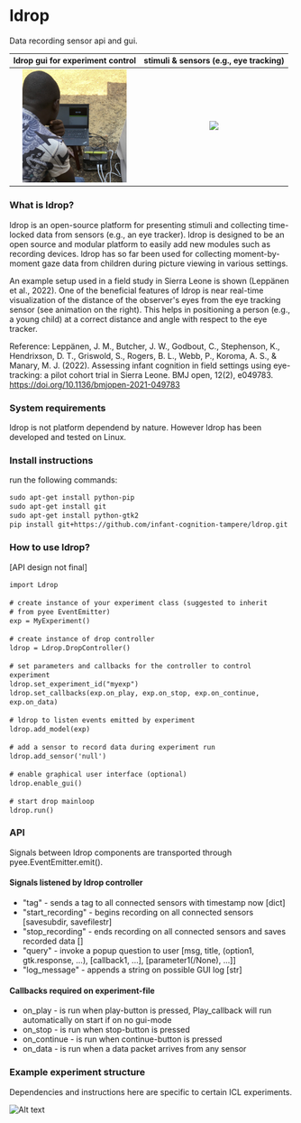 # ldrop
Data recording sensor api and gui.

ldrop gui for experiment control                                          |  stimuli & sensors (e.g., eye tracking)
:------------------------------------------------------------------------:|:-------------------------:
<img src="https://github.com/infant-cognition-turku/ldrop/blob/master/gui.png" width="185"> | <img src="https://github.com/infant-cognition-turku/ldrop/blob/master/pstion.gif" width="200">

### What is ldrop?
ldrop is an open-source platform for presenting stimuli and collecting time-locked data from sensors (e.g., an eye tracker). ldrop is designed to be an open source and modular platform to easily add new modules such as recording devices. ldrop has so far been used for collecting moment-by-moment gaze data from children during picture viewing in various settings.

An example setup used in a field study in Sierra Leone is shown (Leppänen et al., 2022). One of the beneficial features of ldrop is near real-time visualization of the distance of the observer's eyes from the eye tracking sensor (see animation on the right). This helps in positioning a person (e.g., a young child) at a correct distance and angle with respect to the eye tracker.

Reference: Leppänen, J. M., Butcher, J. W., Godbout, C., Stephenson, K., Hendrixson, D. T., Griswold, S., Rogers, B. L., Webb, P., Koroma, A. S., & Manary, M. J. (2022). Assessing infant cognition in field settings using eye-tracking: a pilot cohort trial in Sierra Leone. BMJ open, 12(2), e049783. https://doi.org/10.1136/bmjopen-2021-049783


### System requirements
ldrop is not platform dependend by nature. However ldrop has been developed and tested on Linux.

### Install instructions
run the following commands:
```
sudo apt-get install python-pip
sudo apt-get install git
sudo apt-get install python-gtk2
pip install git+https://github.com/infant-cognition-tampere/ldrop.git
```

### How to use ldrop?
[API design not final]
```
import Ldrop

# create instance of your experiment class (suggested to inherit
# from pyee EventEmitter)
exp = MyExperiment()

# create instance of drop controller
ldrop = Ldrop.DropController()

# set parameters and callbacks for the controller to control experiment
ldrop.set_experiment_id("myexp")
ldrop.set_callbacks(exp.on_play, exp.on_stop, exp.on_continue, exp.on_data)

# ldrop to listen events emitted by experiment
ldrop.add_model(exp)

# add a sensor to record data during experiment run
ldrop.add_sensor('null')

# enable graphical user interface (optional)
ldrop.enable_gui()

# start drop mainloop
ldrop.run()
```

### API
Signals between ldrop components are transported through pyee.EventEmitter.emit().

#### Signals listened by ldrop controller
- "tag" - sends a tag to all connected sensors with timestamp now [dict]
- "start_recording" - begins recording on all connected sensors [savesubdir, savefilestr]
- "stop_recording" - ends recording on all connected sensors and saves recorded data []
- "query" - invoke a popup question to user [msg, title, (option1, gtk.response, ...), [callback1, ...], [parameter1(/None), ...]]
- "log_message" - appends a string on possible GUI log [str]

#### Callbacks required on experiment-file
- on_play - is run when play-button is pressed, Play_callback will run automatically on start if on no gui-mode
- on_stop - is run when stop-button is pressed
- on_continue - is run when continue-button is pressed
- on_data - is run when a data packet arrives from any sensor

### Example experiment structure
Dependencies and instructions here are specific to certain ICL experiments.

![Alt text](readme_pic1.png?raw=true "Ldrop example experiment structure")
